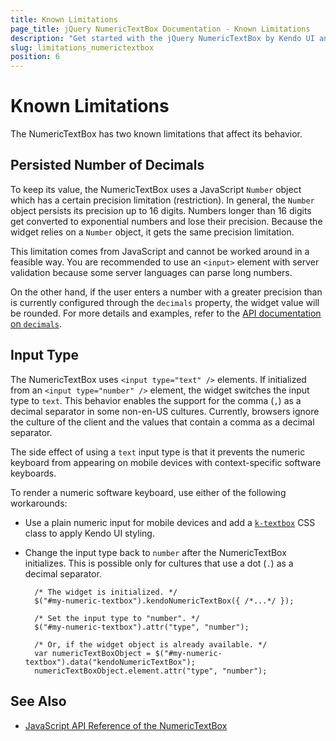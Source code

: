 ```yaml
---
title: Known Limitations
page_title: jQuery NumericTextBox Documentation - Known Limitations
description: "Get started with the jQuery NumericTextBox by Kendo UI and learn how to create, initialize, and enable the widget."
slug: limitations_numerictextbox
position: 6
---
```


# Known Limitations

Тhe NumericTextBox has two known limitations that affect its behavior.

## Persisted Number of Decimals

To keep its value, the NumericTextBox uses a JavaScript `Number` object which has a certain precision limitation (restriction). In general, the `Number` object persists its precision up to 16 digits. Numbers longer than 16 digits get converted to exponential numbers and lose their precision. Because the widget relies on a `Number` object, it gets the same precision limitation.

This limitation comes from JavaScript and cannot be worked around in a feasible way. You are recommended to use an `<input>` element with server validation because some server languages can parse long numbers.

On the other hand, if the user enters a number with a greater precision than is currently configured through the `decimals` property, the widget value will be rounded. For more details and examples, refer to the [API documentation on `decimals`](/api/javascript/ui/numerictextbox/configuration/decimals).

## Input Type

The NumericTextBox uses `<input type="text" />` elements. If initialized from an `<input type="number" />` element, the widget switches the input type to `text`. This behavior enables the support for the comma (`,`) as a decimal separator in some non-en-US cultures. Currently, browsers ignore the culture of the client and the values that contain a comma as a decimal separator.

The side effect of using a `text` input type is that it prevents the numeric keyboard from appearing on mobile devices with context-specific software keyboards.

To render a numeric software keyboard, use either of the following workarounds:
* Use a plain numeric input for mobile devices and add a [`k-textbox`](/web/appearance-styling#primitives) CSS class to apply Kendo UI styling.
* Change the input type back to `number` after the NumericTextBox initializes. This is possible only for cultures that use a dot (`.`) as a decimal separator.

        /* The widget is initialized. */
        $("#my-numeric-textbox").kendoNumericTextBox({ /*...*/ });

        /* Set the input type to "number". */
        $("#my-numeric-textbox").attr("type", "number");

        /* Or, if the widget object is already available. */
        var numericTextBoxObject = $("#my-numeric-textbox").data("kendoNumericTextBox");
        numericTextBoxObject.element.attr("type", "number");

## See Also

* [JavaScript API Reference of the NumericTextBox](/api/javascript/ui/numerictextbox)
